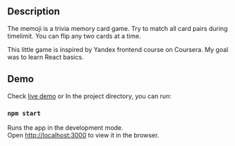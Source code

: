 ## Description

The memoji is a trivia memory card game. Try to match all card pairs during timelimit. You can flip any two cards at a time.

This little game is inspired by Yandex frontend course on Coursera. My goal was to learn React basics.

## Demo

Check [live demo](https://gorkiy.github.io/memoji/) or In the project directory, you can run:

### `npm start`

Runs the app in the development mode.<br>
Open [http://localhost:3000](http://localhost:3000) to view it in the browser.